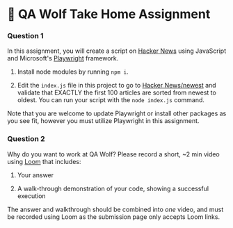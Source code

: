 # 🐺 QA Wolf Take Home Assignment

### Question 1

In this assignment, you will create a script on [Hacker News](https://news.ycombinator.com/) using JavaScript and Microsoft's [Playwright](https://playwright.dev/) framework. 

1. Install node modules by running `npm i`.

2. Edit the `index.js` file in this project to go to [Hacker News/newest](https://news.ycombinator.com/newest) and validate that EXACTLY the first 100 articles are sorted from newest to oldest. You can run your script with the `node index.js` command.

Note that you are welcome to update Playwright or install other packages as you see fit, however you must utilize Playwright in this assignment.

### Question 2

Why do you want to work at QA Wolf? Please record a short, ~2 min video using [Loom](https://www.loom.com/) that includes:

1. Your answer 

2. A walk-through demonstration of your code, showing a successful execution

The answer and walkthrough should be combined into *one* video, and must be recorded using Loom as the submission page only accepts Loom links.